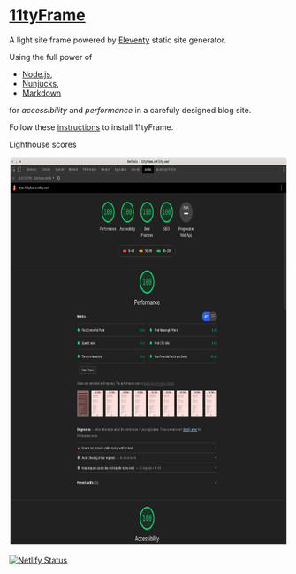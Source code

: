 # [11tyFrame](https://11tyframe.netlify.com)


A light site frame powered by [Eleventy](https://www.11ty.io) static site generator.

Using the full power of
+ [Node.js](https://nodejs.org),
+ [Nunjucks](https://mozilla.github.io/nunjucks/),
+ [Markdown](https://daringfireball.net/projects/markdown/)

for _accessibility_ and _performance_ in a carefuly designed blog site.

Follow these [instructions](https://11tyframe.netlify.com/posts/install.html) to install 11tyFrame.

Lighthouse scores

<img src="lighthouse_audit.svg"
    width="806" height="704"
    alt="Lighthouse audit of 11tyFrame"/>


[![Netlify Status](https://api.netlify.com/api/v1/badges/45be257f-c636-4cd9-975b-ad608262f3ff/deploy-status)](https://app.netlify.com/sites/11tyframe/deploys)
